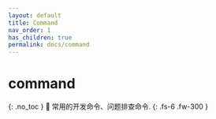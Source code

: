 ```yaml
---
layout: default
title: Command 
nav_order: 1
has_children: true
permalink: docs/command
---
```


# command
{: .no_toc }
🫠 常用的开发命令、问题排查命令.
{: .fs-6 .fw-300 }
